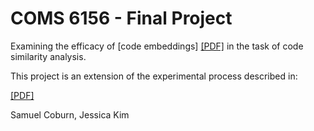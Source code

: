 # COMS 6156 - Final Project
Examining the efficacy of [code embeddings] [[PDF]](https://urialon.cswp.cs.technion.ac.il/wp-content/uploads/sites/83/2018/12/code2vec-popl19.pdf) in the task of code similarity analysis.

This project is an extension of the experimental process described in:

[[PDF]](https://link.springer.com/article/10.1007/s10664-017-9564-7)

Samuel Coburn, Jessica Kim